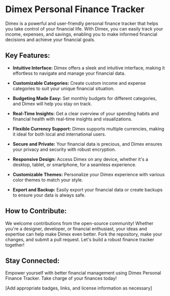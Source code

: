 # Dimex Personal Finance Tracker

Dimex is a powerful and user-friendly personal finance tracker that helps you take control of your financial life. With Dimex, you can easily track your income, expenses, and savings, enabling you to make informed financial decisions and achieve your financial goals.

## Key Features:

- **Intuitive Interface:** Dimex offers a sleek and intuitive interface, making it effortless to navigate and manage your financial data.

- **Customizable Categories:** Create custom income and expense categories to suit your unique financial situation.

- **Budgeting Made Easy:** Set monthly budgets for different categories, and Dimex will help you stay on track.

- **Real-Time Insights:** Get a clear overview of your spending habits and financial health with real-time insights and visualizations.

- **Flexible Currency Support:** Dimex supports multiple currencies, making it ideal for both local and international users.

- **Secure and Private:** Your financial data is precious, and Dimex ensures your privacy and security with robust encryption.

- **Responsive Design:** Access Dimex on any device, whether it's a desktop, tablet, or smartphone, for a seamless experience.

- **Customizable Themes:** Personalize your Dimex experience with various color themes to match your style.

- **Export and Backup:** Easily export your financial data or create backups to ensure your data is always safe.

## How to Contribute:

We welcome contributions from the open-source community! Whether you're a designer, developer, or financial enthusiast, your ideas and expertise can help make Dimex even better. Fork the repository, make your changes, and submit a pull request. Let's build a robust finance tracker together!

## Stay Connected:

Empower yourself with better financial management using Dimex Personal Finance Tracker. Take charge of your finances today!

[Add appropriate badges, links, and license information as necessary]

